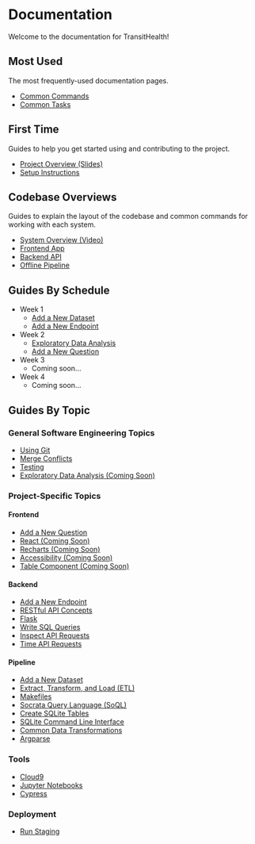 # Documentation

Welcome to the documentation for TransitHealth!

## Most Used

The most frequently-used documentation pages.

- [Common Commands](pages/commands.md)
- [Common Tasks](pages/tasks.md)

## First Time

Guides to help you get started using and contributing to the project.

- [Project Overview (Slides)](https://bit.ly/sds-transithealth-slides)
- [Setup Instructions](pages/setup.md)

## Codebase Overviews

Guides to explain the layout of the codebase and common commands for working with each system.

- [System Overview (Video)](https://www.loom.com/share/1bb7812e89ca45f4b2e7940aa0b38718)
- [Frontend App](../app/README.md)
- [Backend API](../api/README.md)
- [Offline Pipeline](../pipeline/README.md)

## Guides By Schedule

- Week 1
    - [Add a New Dataset](pages/new_dataset.md)
    - [Add a New Endpoint](pages/new_endpoint.md)
- Week 2
    - [Exploratory Data Analysis](pages/eda.md)
    - [Add a New Question](pages/new_question.md)
- Week 3
    - Coming soon...
- Week 4
    - Coming soon...

## Guides By Topic

### General Software Engineering Topics

- [Using Git](pages/git.md)
- [Merge Conflicts](pages/merge_conflicts.md)
- [Testing](pages/testing.md)
- [Exploratory Data Analysis (Coming Soon)](pages/eda.md)

### Project-Specific Topics

#### Frontend

- [Add a New Question](pages/new_question.md)
- [React (Coming Soon)](pages/react.md)
- [Recharts (Coming Soon)](pages/recharts.md)
- [Accessibility (Coming Soon)](pages/accessibility.md)
- [Table Component (Coming Soon)](pages/table.md)

#### Backend

- [Add a New Endpoint](pages/new_endpoint.md)
- [RESTful API Concepts](pages/new_endpoint.md#terminology)
- [Flask](pages/flask.md)
- [Write SQL Queries](pages/sqlite.md#write-queries)
- [Inspect API Requests](pages/inspect_api_requests.md)
- [Time API Requests](pages/time_api_requests.md)

#### Pipeline

- [Add a New Dataset](pages/new_dataset.md)
- [Extract, Transform, and Load (ETL)](pages/etl.md)
- [Makefiles](pages/makefiles.md)
- [Socrata Query Language (SoQL)](pages/soql.md)
- [Create SQLite Tables](pages/sqlite.md#create-tables)
- [SQLite Command Line Interface](pages/sqlite.md#command-line-interface)
- [Common Data Transformations](pages/transformations.md)
- [Argparse](pages/argparse.md)

### Tools

- [Cloud9](pages/cloud9.md)
- [Jupyter Notebooks](pages/notebooks.md)
- [Cypress](pages/cypress.md)

### Deployment

- [Run Staging](pages/staging.md)
